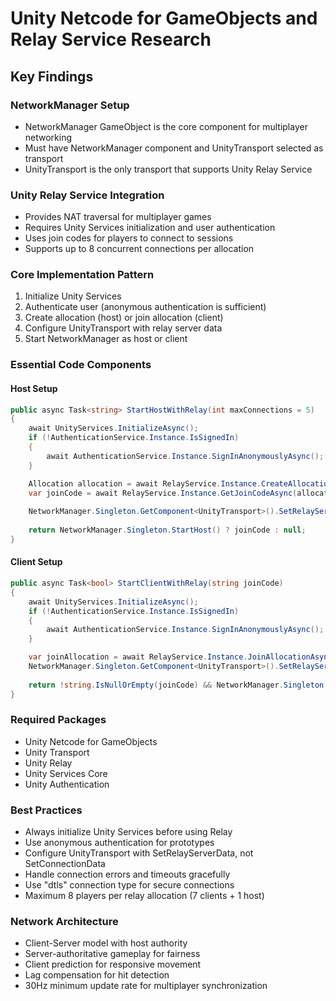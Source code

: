 # Unity Netcode for GameObjects and Relay Service Research

## Key Findings

### NetworkManager Setup
- NetworkManager GameObject is the core component for multiplayer networking
- Must have NetworkManager component and UnityTransport selected as transport
- UnityTransport is the only transport that supports Unity Relay Service

### Unity Relay Service Integration
- Provides NAT traversal for multiplayer games
- Requires Unity Services initialization and user authentication
- Uses join codes for players to connect to sessions
- Supports up to 8 concurrent connections per allocation

### Core Implementation Pattern
1. Initialize Unity Services
2. Authenticate user (anonymous authentication is sufficient)
3. Create allocation (host) or join allocation (client) 
4. Configure UnityTransport with relay server data
5. Start NetworkManager as host or client

### Essential Code Components

#### Host Setup
```csharp
public async Task<string> StartHostWithRelay(int maxConnections = 5)
{
    await UnityServices.InitializeAsync();
    if (!AuthenticationService.Instance.IsSignedIn)
    {
        await AuthenticationService.Instance.SignInAnonymouslyAsync();
    }

    Allocation allocation = await RelayService.Instance.CreateAllocationAsync(maxConnections);
    var joinCode = await RelayService.Instance.GetJoinCodeAsync(allocation.AllocationId);
    
    NetworkManager.Singleton.GetComponent<UnityTransport>().SetRelayServerData(new RelayServerData(allocation, "dtls"));
    
    return NetworkManager.Singleton.StartHost() ? joinCode : null;
}
```

#### Client Setup
```csharp
public async Task<bool> StartClientWithRelay(string joinCode)
{
    await UnityServices.InitializeAsync();
    if (!AuthenticationService.Instance.IsSignedIn)
    {
        await AuthenticationService.Instance.SignInAnonymouslyAsync();
    }

    var joinAllocation = await RelayService.Instance.JoinAllocationAsync(joinCode: joinCode);
    NetworkManager.Singleton.GetComponent<UnityTransport>().SetRelayServerData(new RelayServerData(joinAllocation, "dtls"));
    
    return !string.IsNullOrEmpty(joinCode) && NetworkManager.Singleton.StartClient();
}
```

### Required Packages
- Unity Netcode for GameObjects
- Unity Transport
- Unity Relay
- Unity Services Core
- Unity Authentication

### Best Practices
- Always initialize Unity Services before using Relay
- Use anonymous authentication for prototypes
- Configure UnityTransport with SetRelayServerData, not SetConnectionData
- Handle connection errors and timeouts gracefully
- Use "dtls" connection type for secure connections
- Maximum 8 players per relay allocation (7 clients + 1 host)

### Network Architecture
- Client-Server model with host authority
- Server-authoritative gameplay for fairness
- Client prediction for responsive movement
- Lag compensation for hit detection
- 30Hz minimum update rate for multiplayer synchronization